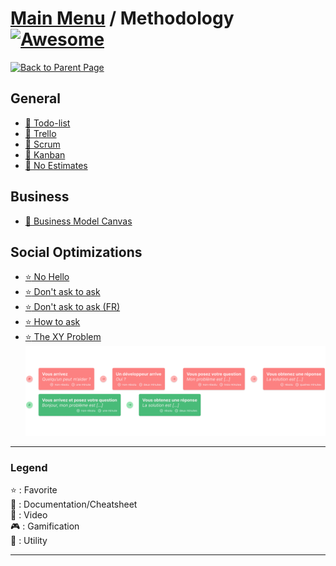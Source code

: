 # [Main Menu](../README.md) / Methodology [![Awesome](https://awesome.re/badge-flat.svg)](https://awesome.re)

[![Back to Parent Page](https://img.shields.io/badge/-Back_to_Parent_Page-blue?style=for-the-badge)](../README.md)

## General
- [:book: Todo-list](https://fr.wikipedia.org/wiki/Todo_list)
- [:wrench: Trello](https://trello.com/)
- [:book: Scrum](https://en.wikipedia.org/wiki/Scrum_(software_development))
- [:book: Kanban](https://en.wikipedia.org/wiki/Kanban)
- [:book: No Estimates](https://blog.cellenza.com/software-craftsmanship/estimer-sans-estimer/)

## Business
- [:book: Business Model Canvas](https://en.wikipedia.org/wiki/Business_Model_Canvas)

## Social Optimizations
- [:star: No Hello](https://www.nohello.com/)
- [:star: Don't ask to ask](https://dontasktoask.com)
- [:star: Don't ask to ask (FR)](https://dontasktoask.com/fr/)
- [:star: How to ask](https://stackoverflow.com/help/how-to-ask)
- [:star: The XY Problem](http://xyproblem.info/)
![How to ask](how-to-ask.png)

---

### Legend
:star: : Favorite\
:book: : Documentation/Cheatsheet\
:movie_camera: : Video\
:video_game: : Gamification\
:wrench: : Utility

---
